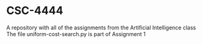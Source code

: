 # CSC-4444
A repository with all of the assignments from the Artificial Intelligence class<br>
The file uniform-cost-search.py is part of Assignment 1
